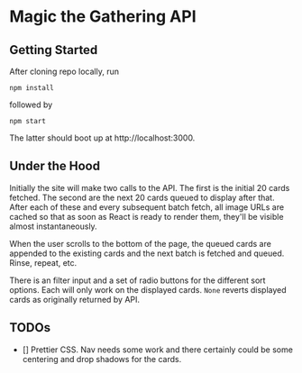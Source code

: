# Magic the Gathering API

## Getting Started
After cloning repo locally, run
```
npm install
```

followed by

```
npm start
```

The latter should boot up at http://localhost:3000.

## Under the Hood
Initially the site will make two calls to the API. The first is the initial 20 cards fetched. The second are the next 20 cards queued to display after that. After each of these and every subsequent batch fetch, all image URLs are cached so that as soon as React is ready to render them, they'll be visible almost instantaneously.

When the user scrolls to the bottom of the page, the queued cards are appended to the existing cards and the next batch is fetched and queued. Rinse, repeat, etc.

There is an filter input and a set of radio buttons for the different sort options. Each will only work on the displayed cards. `None` reverts displayed cards as originally returned by API.

## TODOs
- [] Prettier CSS. Nav needs some work and there certainly could be some centering and drop shadows for the cards.